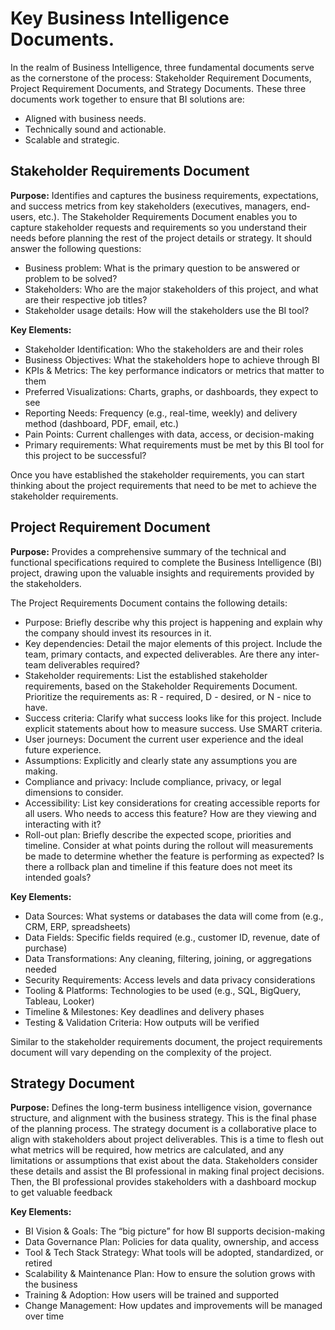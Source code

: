 # Key Business Intelligence Documents. 

In the realm of Business Intelligence, three fundamental documents serve as the cornerstone of the process: Stakeholder Requirement Documents, Project Requirement Documents, and Strategy Documents. These three documents work together to ensure that BI solutions are:
- Aligned with business needs.
- Technically sound and actionable.
- Scalable and strategic.

## Stakeholder Requirements Document

**Purpose:**
Identifies and captures the business requirements, expectations, and success metrics from key stakeholders (executives, managers, end-users, etc.).
The Stakeholder Requirements Document enables you to capture stakeholder requests and requirements so you understand their needs before planning the rest of the project details or strategy. It should answer the following questions:
- Business problem: What is the primary question to be answered or problem to be solved?
- Stakeholders: Who are the major stakeholders of this project, and what are their respective job titles? 
- Stakeholder usage details: How will the stakeholders use the BI tool?


**Key Elements:**
- Stakeholder Identification: Who the stakeholders are and their roles
- Business Objectives: What the stakeholders hope to achieve through BI
- KPIs & Metrics: The key performance indicators or metrics that matter to them
- Preferred Visualizations: Charts, graphs, or dashboards, they expect to see
- Reporting Needs: Frequency (e.g., real-time, weekly) and delivery method (dashboard, PDF, email, etc.)
- Pain Points: Current challenges with data, access, or decision-making
- Primary requirements: What requirements must be met by this BI tool for this project to be successful? 

Once you have established the stakeholder requirements, you can start thinking about the project requirements that need to be met to achieve the stakeholder requirements.

## Project Requirement Document

**Purpose:**
Provides a comprehensive summary of the technical and functional specifications required to complete the Business Intelligence (BI) project, drawing upon the valuable insights and requirements provided by the stakeholders.


The Project Requirements Document contains the following details: 
- Purpose: Briefly describe why this project is happening and explain why the company should invest its resources in it.
- Key dependencies: Detail the major elements of this project. Include the team, primary contacts, and expected deliverables. Are there any inter-team deliverables required? 
- Stakeholder requirements: List the established stakeholder requirements, based on the Stakeholder Requirements Document. Prioritize the requirements as: R - required, D - desired, or N - nice to have.
- Success criteria: Clarify what success looks like for this project. Include explicit statements about how to measure success. Use SMART criteria. 
- User journeys: Document the current user experience and the ideal future experience. 
- Assumptions: Explicitly and clearly state any assumptions you are making. 
- Compliance and privacy: Include compliance, privacy, or legal dimensions to consider. 
- Accessibility: List key considerations for creating accessible reports for all users. Who needs to access this feature? How are they viewing and interacting with it? 
- Roll-out plan: Briefly describe the expected scope, priorities and timeline. Consider at what points during the rollout will measurements be made to determine whether the feature is performing as expected? Is there a rollback plan and timeline if this feature does not meet its intended goals?


**Key Elements:**
- Data Sources: What systems or databases the data will come from (e.g., CRM, ERP, spreadsheets)
- Data Fields: Specific fields required (e.g., customer ID, revenue, date of purchase)
- Data Transformations: Any cleaning, filtering, joining, or aggregations needed
- Security Requirements: Access levels and data privacy considerations
- Tooling & Platforms: Technologies to be used (e.g., SQL, BigQuery, Tableau, Looker)
- Timeline & Milestones: Key deadlines and delivery phases
- Testing & Validation Criteria: How outputs will be verified

Similar to the stakeholder requirements document, the project requirements document will vary depending on the complexity of the project.


## Strategy Document

**Purpose:**
Defines the long-term business intelligence vision, governance structure, and alignment with the business strategy. This is the final phase of the planning process. The strategy document is a collaborative place to align with stakeholders about project deliverables. This is a time to flesh out what metrics will be required, how metrics are calculated, and any limitations or assumptions that exist about the data. Stakeholders consider these details and assist the BI professional in making final project decisions. Then, the BI professional provides stakeholders with a dashboard mockup to get valuable feedback

**Key Elements:**
- BI Vision & Goals: The “big picture” for how BI supports decision-making
- Data Governance Plan: Policies for data quality, ownership, and access
- Tool & Tech Stack Strategy: What tools will be adopted, standardized, or retired
- Scalability & Maintenance Plan: How to ensure the solution grows with the business
- Training & Adoption: How users will be trained and supported
- Change Management: How updates and improvements will be managed over time
